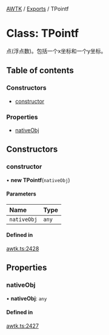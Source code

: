 [AWTK](../README.md) / [Exports](../modules.md) / TPointf

# Class: TPointf

点(浮点数)。包括一个x坐标和一个y坐标。

## Table of contents

### Constructors

- [constructor](TPointf.md#constructor)

### Properties

- [nativeObj](TPointf.md#nativeobj)

## Constructors

### constructor

• **new TPointf**(`nativeObj`)

#### Parameters

| Name | Type |
| :------ | :------ |
| `nativeObj` | `any` |

#### Defined in

[awtk.ts:2428](https://github.com/zlgopen/awtk-binding/blob/5d7e9b70/tools/code_gen/js/output/awtk.ts#L2428)

## Properties

### nativeObj

• **nativeObj**: `any`

#### Defined in

[awtk.ts:2427](https://github.com/zlgopen/awtk-binding/blob/5d7e9b70/tools/code_gen/js/output/awtk.ts#L2427)
